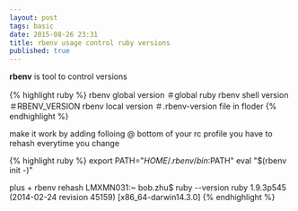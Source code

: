 ```yaml
---
layout: post
tags: basic
date: 2015-08-26 23:31
title: rbenv usage control ruby versions
published: true
---
```


**rbenv** is tool to control versions
<p/>
{% highlight ruby %}
rbenv global version ＃global ruby
rbenv shell version  ＃RBENV_VERSION
rbenv local version  ＃.rbenv-version file in floder
{% endhighlight %}

<p/>
make it work by adding folloing @ bottom of your rc profile
you have to rehash everytime you change

{% highlight ruby %}
export PATH="$HOME/.rbenv/bin:$PATH"
eval "$(rbenv init -)"

plus + rbenv rehash
LMXMN031:~ bob.zhu$ ruby --version
ruby 1.9.3p545 (2014-02-24 revision 45159) [x86_64-darwin14.3.0]
{% endhighlight %}
